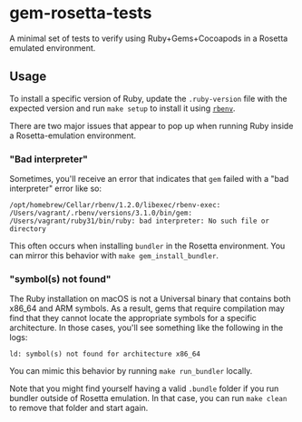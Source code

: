 # gem-rosetta-tests
A minimal set of tests to verify using Ruby+Gems+Cocoapods in a Rosetta emulated
environment.

## Usage

To install a specific version of Ruby, update the `.ruby-version` file with the
expected version and run `make setup` to install it using [`rbenv`][].

[`rbenv`]: https://github.com/rbenv/rbenv

There are two major issues that appear to pop up when running Ruby inside a
Rosetta-emulation environment.

### "Bad interpreter"

Sometimes, you'll receive an error that indicates that `gem` failed with a "bad
interpreter" error like so:

```
/opt/homebrew/Cellar/rbenv/1.2.0/libexec/rbenv-exec: /Users/vagrant/.rbenv/versions/3.1.0/bin/gem: /Users/vagrant/ruby31/bin/ruby: bad interpreter: No such file or directory
```

This often occurs when installing `bundler` in the Rosetta environment.  You can
mirror this behavior with `make gem_install_bundler`.

### "symbol(s) not found"

The Ruby installation on macOS is not a Universal binary that contains both
x86_64 and ARM symbols.  As a result, gems that require compilation may find
that they cannot locate the appropriate symbols for a specific architecture.
In those cases, you'll see something like the following in the logs:

```
ld: symbol(s) not found for architecture x86_64
```

You can mimic this behavior by running `make run_bundler` locally.

Note that you might find yourself having a valid `.bundle` folder if you run
bundler outside of Rosetta emulation.  In that case, you can run `make clean`
to remove that folder and start again.
